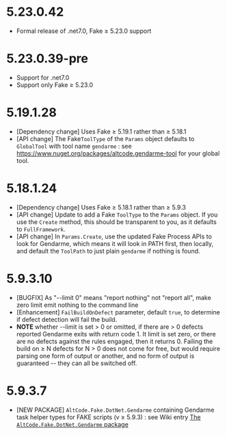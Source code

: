# 5.23.0.42
* Formal release of .net7.0, Fake ≥ 5.23.0 support

# 5.23.0.39-pre
* Support for .net7.0
* Support only Fake ≥ 5.23.0

# 5.19.1.28
* [Dependency change] Uses Fake ≥ 5.19.1 rather than ≥ 5.18.1
* [API change] The Fake`ToolType` of the `Params` object defaults to `GlobalTool` with tool name `gendarme` : see https://www.nuget.org/packages/altcode.gendarme-tool for your global tool.

# 5.18.1.24
* [Dependency change] Uses Fake ≥ 5.18.1 rather than ≥ 5.9.3
* [API change] Update to add a Fake `ToolType` to the `Params` object.  If you use the `Create` method, this should be transparent to you, as it defaults to `FullFramework`.
* [API change] In `Params.Create`, use the updated Fake Process APIs to look for Gendarme, which means it will look in PATH first, then locally, and default the `ToolPath` to just plain `gendarme` if nothing is found.

# 5.9.3.10
* [BUGFIX] As "--limit 0" means "report nothing" not "report all", make zero limit emit nothing to the command line
* [Enhancement] `FailBuildOnDefect` parameter, default `true`, to determine if defect detection will fail the build.
* **NOTE** whether --limit is set > 0 or omitted, if there are > 0 defects reported Gendarme exits with return code 1.  It limit is set zero, or there are no defects against the rules engaged, then it returns 0.  Failing the build on ≥ N defects for N > 0 does not come for free, but would require parsing one form of output or another, and no form of output is guaranteed -- they can all be switched off.

# 5.9.3.7
* [NEW PACKAGE] `AltCode.Fake.DotNet.Gendarme` containing Gendarme task helper types for FAKE scripts (v ≥ 5.9.3) : see Wiki entry [The `AltCode.Fake.DotNet.Gendarme` package](https://github.com/SteveGilham/altcode.Fake/wiki/The-AltCode.Fake.DotNet.Gendarme-package)